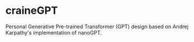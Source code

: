 # craineGPT
Personal Generative Pre-trained Transformer (GPT) design based on Andrej Karpathy's implementation of nanoGPT.
